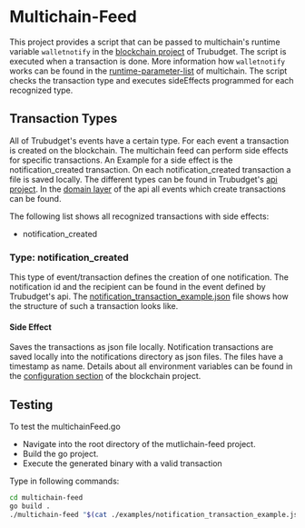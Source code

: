 # Multichain-Feed

This project provides a script that can be passed to multichain's runtime variable `walletnotify` in the [blockchain project](https://github.com/realChainLife/TruBudget/tree/master/blockchain) of Trubudget. The script is executed when a transaction is done. More information how `walletnotify` works can be found in the [runtime-parameter-list](https://www.multichain.com/developers/runtime-parameters/) of multichain.
The script checks the transaction type and executes sideEffects programmed for each recognized type.

## Transaction Types

All of Trubudget's events have a certain type. For each event a transaction is created on the blockchain. The multichain feed can perform side effects for specific transactions. An Example for a side effect is the notification_created transaction. On each notification_created transaction a file is saved locally. The different types can be found in Trubudget's [api project](https://github.com/realChainLife/TruBudget/tree/master/api). In the [domain layer](https://github.com/realChainLife/TruBudget/tree/master/api/src/service/domain#events) of the api all events which create transactions can be found.

The following list shows all recognized transactions with side effects:

- notification_created

### Type: notification_created

This type of event/transaction defines the creation of one notification. The notification id and the recipient can be found in the event defined by Trubudget's api. The [notification_transaction_example.json](./notification_transaction_example.json) file shows how the structure of such a transaction looks like.

#### Side Effect

Saves the transactions as json file locally. Notification transactions are saved locally into the notifications directory as json files. The files have a timestamp as name. Details about all environment variables can be found in the [configuration section](https://github.com/realChainLife/TruBudget/tree/master/blockchain#configuration) of the blockchain project.

## Testing

To test the multichainFeed.go

- Navigate into the root directory of the mutlichain-feed project.
- Build the go project.
- Execute the generated binary with a valid transaction

Type in following commands:

```bash
cd multichain-feed
go build .
./multichain-feed "$(cat ./examples/notification_transaction_example.json)"
```
